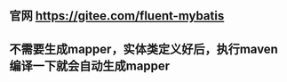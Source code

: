 

## 官网  https://gitee.com/fluent-mybatis





## 不需要生成mapper，实体类定义好后，执行maven编译一下就会自动生成mapper











